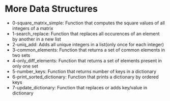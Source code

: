 # More Data Structures

- 0-square_matrix_simple: Function that computes the square values of all integers of a matrix
- 1-search_replace: Function that replaces all occurences of an element by another in a new list
- 2-uniq_add: Adds all unique integers in a list(only once for each integer)
- 3-common_elements: Function that returns a set of common elements in two sets
- 4-only_diff_elements: Function that returns a set of elements present in only one set
- 5-number_keys: Function that returns number of keys in a dictionary
- 6-print_sorted_dictionary: Function that prints a dictionary by ordered keys
- 7-update_dictionary: Function that replaces or adds key/value in dictionary
